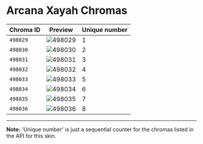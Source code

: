 # Arcana Xayah Chromas

| Chroma ID | Preview | Unique number |
|---|---|---|
| `498029` | ![498029](https://raw.communitydragon.org/latest/plugins/rcp-be-lol-game-data/global/default/v1/champion-chroma-images/498/498029.png) | 1 |
| `498030` | ![498030](https://raw.communitydragon.org/latest/plugins/rcp-be-lol-game-data/global/default/v1/champion-chroma-images/498/498030.png) | 2 |
| `498031` | ![498031](https://raw.communitydragon.org/latest/plugins/rcp-be-lol-game-data/global/default/v1/champion-chroma-images/498/498031.png) | 3 |
| `498032` | ![498032](https://raw.communitydragon.org/latest/plugins/rcp-be-lol-game-data/global/default/v1/champion-chroma-images/498/498032.png) | 4 |
| `498033` | ![498033](https://raw.communitydragon.org/latest/plugins/rcp-be-lol-game-data/global/default/v1/champion-chroma-images/498/498033.png) | 5 |
| `498034` | ![498034](https://raw.communitydragon.org/latest/plugins/rcp-be-lol-game-data/global/default/v1/champion-chroma-images/498/498034.png) | 6 |
| `498035` | ![498035](https://raw.communitydragon.org/latest/plugins/rcp-be-lol-game-data/global/default/v1/champion-chroma-images/498/498035.png) | 7 |
| `498036` | ![498036](https://raw.communitydragon.org/latest/plugins/rcp-be-lol-game-data/global/default/v1/champion-chroma-images/498/498036.png) | 8 |

---

**Note:** 'Unique number' is just a sequential counter for the chromas listed in the API for this skin.